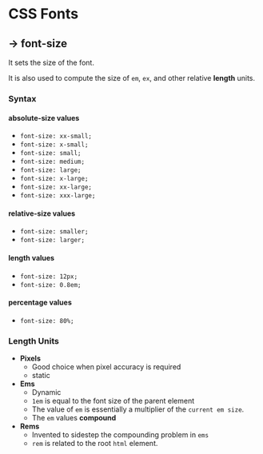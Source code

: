 # CSS Fonts

## -> font-size

It sets the size of the font.

It is also used to compute the size of `em`, `ex`, and other relative **length** units.

### Syntax

#### absolute-size values

- `font-size: xx-small;`
- `font-size: x-small;`
- `font-size: small;`
- `font-size: medium;`
- `font-size: large;`
- `font-size: x-large;`
- `font-size: xx-large;`
- `font-size: xxx-large;`

#### relative-size values

- `font-size: smaller;`
- `font-size: larger;`

#### length values

- `font-size: 12px;`
- `font-size: 0.8em;`

#### percentage values

- `font-size: 80%;`

### Length Units

- **Pixels**
  - Good choice when pixel accuracy is required
  - static
- **Ems**
  - Dynamic
  - `1em` is equal to the font size of the parent element
  - The value of `em` is essentially a multiplier of the `current em size`.
  - The `em` values **compound**
- **Rems**
  - Invented to sidestep the compounding problem in `ems`
  - `rem` is related to the root `html` element.
